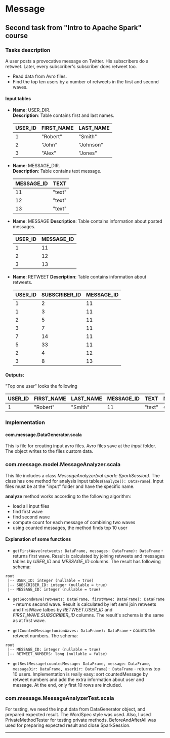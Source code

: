 # Message
## Second task from "Intro to Apache Spark" course

### Tasks description

A user posts a provocative message on Twitter. His subscribers do a retweet. Later, every subscriber's subscriber does retweet too.
* Read data from Avro files.
* Find the top ten users by a number of retweets in the first and second waves.

#### Input tables


* __Name__: USER_DIR.<br>
  __Description__: Table contains first and last names.

    |USER_ID|FIRST_NAME|LAST_NAME|
    |-------|------------|----------|
    |1      |"Robert"    |"Smith"   |
    |2      |"John"      |"Johnson" |
    |3      |"Alex"      |"Jones"   |


* __Name__: MESSAGE_DIR. <br>
  __Description__: Table contains text message.

    |MESSAGE_ID|TEXT
    |----------|------|
    |11        |"text"|
    |12        |"text"|
    |13        |"text"|
    
* __Name__: MESSAGE
  __Description__: Table contains information about posted messages.
  
  |USER_ID|MESSAGE_ID|
  |-------|----------|
  |1      |11        |
  |2      |12        |
  |3      |13        |
  
* __Name__: RETWEET
  __Description__: Table contains information about retweets.
  
  |USER_ID|SUBSCRIBER_ID|MESSAGE_ID|
  |-------|--------|---|
  |1      |2       |11| 
  |1      |3       |11| 
  |2      |5       |11| 
  |3      |7       |11|
  |7      |14      |11| 
  |5      |33      |11| 
  |2      |4       |12|
  |3      |8       |13|

 
#### Outputs: 

"Top one user" looks the following

|USER_ID|FIRST_NAME|LAST_NAME|MESSAGE_ID|TEXT|NUMBER_RETWEETS|
--------|----------|---------|---------|----|---|
|1      |"Robert"  |"Smith" |11        |"text"|4|


### Implementation

#### com.message.DataGenerator.scala

This is file for creating input avro files. Avro files save at the _input_ folder. 
The object writes to the files custom data.

### com.message.model.MessageAnalyzer.scala

This file includes a class _MessageAnalyzer(val spark: SparkSession)_. The class has one method for 
analysis input tables(``analyze(): DataFrame``). Input files must be at the "input" folder and have the specific name.

__analyze__ method works according to the following algorithm:

* load all input files
* find first wave
* find second wave
* compute count for each message of combining two waves
* using counted messages, the method finds top 10 user

#### Explanation of some functions

* ``getFirstWave(retweets: DataFrame, messages: DataFrame): DataFrame`` - returns first wave. Result is calculated by joining retweets
and messages tables by _USER_ID_ and _MESSAGE_ID_ columns. The result has following schema:
```
root
 |-- USER_ID: integer (nullable = true)
 |-- SUBSCRIBER_ID: integer (nullable = true)
 |-- MESSAGE_ID: integer (nullable = true)
```

* ``getSecondWave(retweets: DataFrame, firstWave: DataFrame): DataFrame`` - returns second wave. Result is calculated by left semi join
retweets and firstWave talbes by _RETWEET.USER_ID_ and _FIRST_WAVE.SUBSCRIBER_ID_ columns. The result's schema is the same as at first wave.

* ``getCountedMessage(unionWaves: DataFrame): DataFrame`` - counts the retweet numbers. The schema:
```
root
 |-- MESSAGE_ID: integer (nullable = true)
 |-- RETWEET_NUMBERS: long (nullable = false)
```

* ``getBestMessage(countedMessage: DataFrame, message: DataFrame, messageDir: DataFrame, userDir: DataFrame): DataFrame`` - 
returns top 10 users. Implementation is really easy: sort countedMessage by retweet numbers and add the extra information about user and message.
At the end, only first 10 rows are included. 


### com.message.MessageAnalyzerTest.scala

For testing, we need the input data from DataGenerator object, and prepared expected result. The WordSpec style was used.
Also, I used PrivateMethodTester for testing private methods. BeforeAndAfterAll was used for preparing expected result and close SparkSession.
<hr>